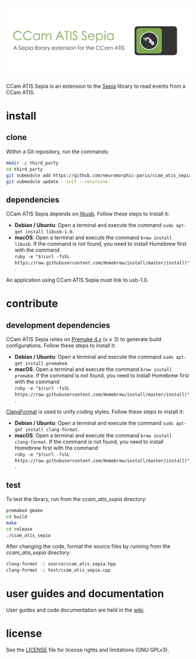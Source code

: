 ![ccamAtisSepia](banner.png "The CCam ATIS Sepia banner")

CCam ATIS Sepia is an extension to the [Sepia](https://github.com/neuromorphic-paris/sepia) library to read events from a CCam ATIS.

# install

## clone

Within a Git repository, run the commands:

```sh
mkdir -p third_party
cd third_party
git submodule add https://github.com/neuromorphic-paris/ccam_atis_sepia.git
git submodule update --init --recursive
```

## dependencies

CCam ATIS Sepia depends on [libusb](http://libusb.info). Follow these steps to install it:
- __Debian / Ubuntu__: Open a terminal and execute the command `sudo apt-get install libusb-1.0`.
- __macOS__: Open a terminal and execute the command `brew install libusb`. If the command is not found, you need to install Homebrew first with the command<br />
  `ruby -e "$(curl -fsSL https://raw.githubusercontent.com/Homebrew/install/master/install)"`.

An application using CCam ATIS Sepia must link to usb-1.0.

# contribute

## development dependencies

CCam ATIS Sepia relies on [Premake 4.x](https://github.com/premake/premake-4.x) (x ≥ 3) to generate build configurations. Follow these steps to install it:
- __Debian / Ubuntu__: Open a terminal and execute the command `sudo apt-get install premake4`.
- __macOS__: Open a terminal and execute the command `brew install premake`. If the command is not found, you need to install Homebrew first with the command<br />
`ruby -e "$(curl -fsSL https://raw.githubusercontent.com/Homebrew/install/master/install)"`.

[ClangFormat](https://clang.llvm.org/docs/ClangFormat.html) is used to unify coding styles. Follow these steps to install it:
- __Debian / Ubuntu__: Open a terminal and execute the command `sudo apt-get install clang-format`.
- __macOS__: Open a terminal and execute the command `brew install clang-format`. If the command is not found, you need to install Homebrew first with the command<br />
`ruby -e "$(curl -fsSL https://raw.githubusercontent.com/Homebrew/install/master/install)"`.

## test

To test the library, run from the *ccam_atis_sepia* directory:
```sh
premake4 gmake
cd build
make
cd release
./ccam_atis_sepia
```

After changing the code, format the source files by running from the *ccam_atis_sepia* directory:
```sh
clang-format -i source/ccam_atis_sepia.hpp
clang-format -i test/ccam_atis_sepia.cpp
```

# user guides and documentation

User guides and code documentation are held in the [wiki](https://github.com/neuromorphic-paris/ccamAtisSepia/wiki).

# license

See the [LICENSE](LICENSE.txt) file for license rights and limitations (GNU GPLv3).

